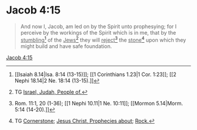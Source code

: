 # Jacob 4:15

> And now I, Jacob, am led on by the Spirit unto prophesying; for I perceive by the workings of the Spirit which is in me, that by the <u>stumbling</u>[^a] of the <u>Jews</u>[^b] they will <u>reject</u>[^c] the <u>stone</u>[^d] upon which they might build and have safe foundation.

[Jacob 4:15](https://www.churchofjesuschrist.org/study/scriptures/bofm/jacob/4?lang=eng&id=p15#p15)


[^a]: [[Isaiah 8.14|Isa. 8:14 (13-15)]]; [[1 Corinthians 1.23|1 Cor. 1:23]]; [[2 Nephi 18.14|2 Ne. 18:14 (13-15).]]
[^b]: TG [Israel, Judah, People of.](https://www.churchofjesuschrist.org/study/scriptures/tg/israel-judah-people-of?lang=eng)
[^c]: Rom. 11:1, 20 (1-36); [[1 Nephi 10.11|1 Ne. 10:11]]; [[Mormon 5.14|Morm. 5:14 (14-20).]]
[^d]: TG [Cornerstone](https://www.churchofjesuschrist.org/study/scriptures/tg/cornerstone?lang=eng); [Jesus Christ, Prophecies about](https://www.churchofjesuschrist.org/study/scriptures/tg/jesus-christ-prophecies-about?lang=eng); [Rock.](https://www.churchofjesuschrist.org/study/scriptures/tg/rock?lang=eng)
